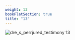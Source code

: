 ```yaml
---
weight: 13
bookFlatSection: true
title: "13"
---
```


![dre_s_perrjured_testimony 13 ](../../jpg/dpjt_13.jpg)



